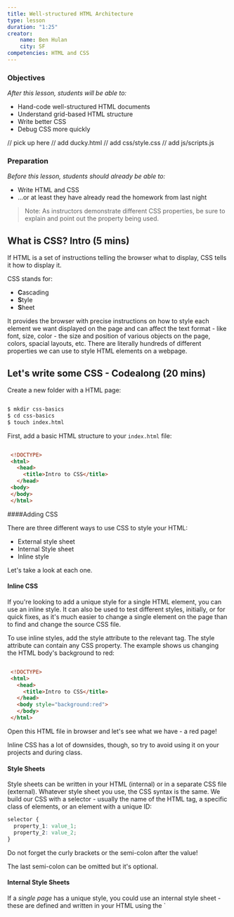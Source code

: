 ```yaml
---
title: Well-structured HTML Architecture
type: lesson
duration: "1:25"
creator:
    name: Ben Hulan
    city: SF
competencies: HTML and CSS
---
```


### Objectives
*After this lesson, students will be able to:*

- Hand-code well-structured HTML documents
- Understand grid-based HTML structure
- Write better CSS
- Debug CSS more quickly


// pick up here
// add ducky.html
// add css/style.css
// add js/scripts.js


### Preparation

*Before this lesson, students should already be able to:*

- Write HTML and CSS
- ...or at least they have already read the homework from last night

> Note: As instructors demonstrate different CSS properties, be sure to explain and point out the property being used.

## What is CSS? Intro (5 mins)

If HTML is a set of instructions telling the browser what to display, CSS tells it how to display it.

CSS stands for:

- **C**ascading
- **S**tyle
- **S**heet

It provides the browser with precise instructions on how to style each element we want displayed on the page and can affect the text format - like font, size, color - the size and position of various objects on the page, colors, spacial layouts, etc. There are literally hundreds of different properties we can use to style HTML elements on a webpage.

## Let's write some CSS - Codealong (20 mins)

Create a new folder with a HTML page:

```bash

$ mkdir css-basics
$ cd css-basics
$ touch index.html

```

First, add a basic HTML structure to your `index.html` file:

```html

 <!DOCTYPE>
 <html>
   <head>
	 <title>Intro to CSS</title>
   </head>
 <body>
 </body>
 </html>
```

####Adding CSS

There are three different ways to use CSS to style your HTML:

- External style sheet
- Internal Style sheet
- Inline style

Let's take a look at each one.

#### Inline CSS

If you're looking to add a unique style for a single HTML element, you can use an inline style.  It can also be used to test different styles, initially, or for quick fixes, as it's much easier to change a single element on the page than to find and change the source CSS file.  

To use inline styles, add the style attribute to the relevant tag. The style attribute can contain any CSS property. The example shows us changing the HTML body's background to red:

```html

 <!DOCTYPE>
 <html>
   <head>
	 <title>Intro to CSS</title>
   </head>
   <body style="background:red">
   </body>
 </html>
```


Open this HTML file in browser and let's see what we have - a red page!

Inline CSS has a lot of downsides, though, so try to avoid using it on your projects and during class.

#### Style Sheets

Style sheets can be written in your HTML (internal) or in a separate CSS file (external).  Whatever style sheet you use, the CSS syntax is the same. We build our CSS with a selector - usually the name of the HTML tag, a specific class of elements, or an element with a unique ID:

```css
selector {
  property_1: value_1;
  property_2: value_2;
}

```

Do not forget the curly brackets or the semi-colon after the value!

The last semi-colon can be omitted but it's optional.


#### Internal Style Sheets

If a _single page_ has a unique style, you could use an internal style sheet - these are defined and written in your HTML using the `<style>`` element, inside the head section of an HTML page:

```html

 <!DOCTYPE>
 <html>
   <head>
   <style>
    body {
      background: black
    }
   </style
	 <title>Intro to CSS</title>
   </head>
 <body>
 </body>
 </html>

```

Just like before, if you open the index.html with your browser, you'll notice the body background has changed. We've selected the body element and instructed the browser to color it black.


#### External Style Sheets

With just one file - your external style sheet - you can modify the styles of your entire website.  That's really powerful and helps keep your code organized and separate.

To link the stylesheet to the HTML file, inside the `<head>` tags, we need to add a self-closing `<link>` tag, indicating the type of relations (`rel="stylesheet"`) and the file path.  But first, let's create a css file within our css directory.

```bash

mkdir css
touch css/style.css

```

Then we can move the CSS from our internal style sheet to our external style sheet and add the file path (`href="style.css"`) to our HTML file:

```html
 <!DOCTYPE>
 <html>
   <head>
	 <title>Intro to CSS</title>
   <link rel="stylesheet" href="style.css">
   </head>
 <body>
 </body>
 </html>

```


We often have a specific folder for stylesheets, as we can have several in one application, and we're doing that now with our `/css` folder.

#### We need to create a css file

```bash
touch style.css
```

And let's add some more html to our index.html:


```html

 <!DOCTYPE>
 <html>
   <head>
	 <title>Intro to CSS</title>
   <link rel="stylesheet" href="style.css">
   </head>

   <body>
     <p>This is a paragraph element</p>

     <div>This is a DIV</div>
     <div>This is another DIV</div>
   </body>

 </html>
```


Now, let's add the CSS we had - plus some more - to our stylesheet file:

```css

body {
  background: red
}

p {
  color: orange;
}

div {

    border-width: 1px;
    border-style: solid;
    border-color: black;

}

```

Our body rule is still applied, and these new rules will change the color of all paragraph tags to have the font-color "orange" and add a 1px black border to each DIV on the page, since the selector targets the "div" elements.  Refresh your browser and check it out.

Luckily for us, CSS gives us some nice shortcuts that we'll go over throughout this lesson, and we can combine the `div` border styles into this:

```css

  border: 1px solid black;
  /*border-width: 1px;
  border-style: solid;
  border-color: black;*/
```

Notice, we can comment out CSS with ``/* your css */`.

## Differences between Classes and IDs - Demo (15 mins)

#### The Class Selector

The class selector finds elements with a specific class, and as an attribute, class allows us to target several elements that may share similarities. Note that:

- Classes are **NOT** unique
- You can use the same class on multiple elements
- You can use multiple classes on the same element
- You can select a class using `.class-name {}`

Watch me add some HTML to our index.html and then style those elements by selecting the classes associated with them:

```html
<!DOCTYPE>
<html>
  <head>
  <title>Intro to CSS</title>
  <link rel="stylesheet" href="style.css">
  </head>

  <body>
    <p>This is a paragraph element</p>

    <div>This is a DIV</div>
    <div>This is another DIV</div>

    <div class="comments">
    	Hello
    </div>

    <div class="comments">
    	Hello
    </div>

    <div class="comments">
    	Hello
    </div>

  </body>

</html>


```

Now, for the style:

```css

body {
  background: read
}

p {
  color: orange;
}

div {
  border: 1px solid black;
}

.comments {
	font-weight: bold;
	color: #64FE2E; /* green */
}
```

If I refresh my browser, I see the updates.  The browser selects all elements on the page with the `comments` class and alters the font-weight and color.

####The ID Selector

The ID selector uses the id attribute of an HTML tag to find one specific element. We can give any name we want to our ID attribute, besides the obvious reserved words, such as tag names, etc.

- An ID is **unique** within a page.
- You should use the id selector when you want to find a single, unique element.
- In the CSS document, you use a hashtag (#) to denote an ID

How about we try it out?  Altering the HTML:

```html

<!DOCTYPE>
<html>
  <head>
  <title>Intro to CSS</title>
  <link rel="stylesheet" href="style.css">
  </head>

  <body>
    <p>This is a paragraph element</p>

    <div>This is a DIV</div>
    <div>This is another DIV</div>

    <div class="comments">
    	Hello
    </div>

    <div class="comments">
    	Hello
    </div>

    <div class="comments">
    	Hello
    </div>

    <section id="dolphin">
    	I am a dolphin
    </section>

  </body>

</html>

```

And now the style:

```css

body {
  background: read
}

p {
  color: orange;
}

div {
  border: 1px solid black;
}

.comments {
	font-weight: bold;
	color: #64FE2E; /* green */
}

#dolphin {
	font-style: italic;
	color: #0040FF; /*blue*/
}
```

Sweet!

> Note: Explain what happens when more than one element is referenced with the same ID and how we'll get into specificity later.

## Style using Classes and IDs - Independent Practice (10 mins)

Using what we've done in class, open the [starter code](starter-code) provided and see how far you can get through these exercises in 10 minutes:

- make an unordered HTML list of the following animals:  

	- mouse  
	- canary  
	- penguin  
	- salmon  
	- cat  
	- goldfish  
	- dog  
	- sheep  
	- parakeet  
	- tuna  

- make all the mammals red, all the birds blue, and all the fish orange using CSS classes
- apply the following colors to the list using IDs:

    - mouse - <span style = "color: gray">gray</span>
    - canary - <span style = "color: orangeRed">orangeRed</span>
    - penguin - <span style = "color: black">black</span>
    - salmon - <span style = "color: salmon">salmon</span>  
    - cat - <span style = "color: sienna">sienna</span>
    - goldfish - <span style = "color: gold">gold</span>  
    - dog - <span style = "color: tan">tan</span>  
    - sheep - <span style = "color: steelBlue">steelBlue</span>
    - parakeet - <span style = "color: lime">lime</span>  
    - tuna - <span style = "color: purple">purple</span>

- add the following background colors to your existing classes:
    - mammal - lavenderBlush
    - bird - lightGray
    - fish - lightYellow

#### Multiple classes and multiple elements - Codealong (10 mins)

You can also chain classes together, applying several classes to one element:

Let's add:

```html

<!DOCTYPE>
<html>
  <head>
  <title>Intro to CSS</title>
  <link rel="stylesheet" href="style.css">
  </head>

  <body>
    <p>This is a paragraph element</p>

    <div>This is a DIV</div>
    <div>This is another DIV</div>

    <div class="comments">
    	Hello
    </div>

    <div class="comments">
    	Hello
    </div>

    <div class="comments">
    	Hello
    </div>

    <section id="dolphin">
    	I am a dolphin
    </section>

     <p class="first second">Multiple classes</p>

  </body>

</html>

```

Then, create two classes:

```css
body {
  background: read
}

p {
  color: orange;
}

div {
  border: 1px solid black;
}

.comments {
	font-weight: bold;
	color: #64FE2E; /* green */
}

#dolphin {
	font-style: italic;
	color: #0040FF; /*blue*/
}

.first {
  font-size: 40px;
}

.second {
  color: red;
}
```

As we can imagine, the possibilities are endless. There are many properties and values to work with and many ways to target specific elements. Two pages could have the same HTML content, and yet look dramatically different due to different CSS stylesheets.

We can even use classes/IDs with elements to select and style HTML. Lets add a short unordered list:

```html
<!DOCTYPE>
<html>
  <head>
  <title>Intro to CSS</title>
  <link rel="stylesheet" href="style.css">
  </head>

  <body>
    <p>This is a paragraph element</p>

    <div>This is a DIV</div>
    <div>This is another DIV</div>

    <div class="comments">
    	Hello
    </div>

    <div class="comments">
    	Hello
    </div>

    <div class="comments">
    	Hello
    </div>

    <section id="dolphin">
    	I am a dolphin
    </section>

     <p class="first second">Multiple classes</p>

     <ul>
      <li class="why" >Why a dolphin?</li>
      <li class="why" id="not">Why not?</li>
     </ul>

  </body>

</html>
```

Imagine, we wanted to particular style to apply to all of the elements from the list but wanted other particular styles to apply to each item, individually. Definitely doable. Take a look at our CSS:

```css
body {
  background: read
}

p {
  color: orange;
}

div {
  border: 1px solid black;
}

.comments {
	font-weight: bold;
	color: #64FE2E; /* green */
}

#dolphin {
	font-style: italic;
	color: #0040FF; /*blue*/
}

.first {
  font-size: 40px;
}

.second {
  color: red;
}

li {
  text-align: center
}

li.why {
  font-family: sans-serif;
}

li#not {
  font-family: serif;
}
```

Now, all our list items are centered but the top item has a different font than the bottom.



## Specificity in CSS - Intro (10 mins)

One of the most important concepts with CSS is specificity. Imagine you select an element by it's class and give it some style; then, on the next line, you select the same element by it's element name and it's ID - how does the browser know what style to apply?  Well, every element gets a score and it's this score that dictates what CSS property is applied.

[Specificity Calculator](http://specificity.keegan.st/)

Every selector has its place in the specificity hierarchy, and if two selectors apply to the same element, the one with higher specificity wins.  Overall, there are four distinct factors that define the specificity level of a given selector: inline styles, IDs, classes+attributes and elements.  You can calculate CSS specificity with CSS Specificity Calculator:

<img src="https://css-tricks.com/wp-content/csstricks-uploads/specificity-calculationbase.png" />

###Calculating specificity

<img src='https://css-tricks.com/wp-content/csstricks-uploads/cssspecificity-calc-1.png' />

*This is calculated as 113*

<img src='https://css-tricks.com/wp-content/csstricks-uploads/cssspecificity-calc-2.png' />


*This is calculated as 23*

<img src='https://css-tricks.com/wp-content/csstricks-uploads/cssspecificity-calc-4.png' />

*This is calculated as 1000*

A couple of rules to think about:

- If two selectors apply to the same element, the one with higher specificity wins
- When selectors have an equal specificity value, the latest rule is the one that counts
- When selectors have an unequal specificity value, the more specific rule is the one that counts
- Rules with more specific selectors have a greater specificity
- The last rule defined overrides any previous, conflicting rules
- The embedded style sheet has a greater specificity than other rules
- ID selectors have a higher specificity than attribute selectors
- You should always try to use IDs to increase the specificity
- A class selector beats any number of element selectors

_Taken from SmahingMagazine.com_

> Note: Read through these briefly with students but ask students to review on their own [here](http://www.smashingmagazine.com/2007/07/css-specificity-things-you-should-know/)


## Independent Practice - Using CSS to select class and id attributes (10 minutes)

Go back to your code from the previous independent practice problem and continue to work through these exercises:

- make the mammals bold
- make the birds italic
- make the fish underlined

- create a new unordered ordered list add a list item for each the following plants:

    - Dogwood Tree
    - Oak Tree
    - Saguaro
    - Kelp
    - Venus Fly Trap
    - Ent

- give all ul's a border with a width of 3 pixels, a color of plum, and a style of dotted. Also, give them a border radius of 5px.
- give all li's a top border of 3 pixels, a color of seagreen, and a style of solid.


## Conclusion (5 mins)

CSS can be really fun or a total nightmare. You have to remember a few rules, but once you have them remembered, it's great to see your webpage come to life as you imagined.

- Describe the differences between classes and IDs.
- Identify the popular CSS properities we used today.
- What are the use cases for inline styling vs. internal/external style sheets?



---
title: CSS Box Model and Positioning
type: lesson
duration: "1:25"
creator:
    name: Alex Chin
    city: London
competencies: HTML and CSS
---

# CSS Box Model and Positioning

### Objectives
*After this lesson, students will be able to:*

- Describe the difference between block, inline, and inline-block elements
- Adjust element spacing using padding and margin
- Create floating elements to position content removed from the standard document flow
- Explain the difference between and use cases of static, relative, fixed, & absolute positioning
- Create a page with multicolumn layout

### Preparation
*Before this lesson, students should already be able to:*

- Write basic CSS
- Write basic HTML
- Use the chrome console

> Note: Solution code for this lesson is built out as the lesson progresses.

## An Intro to The Box Model (5 mins)


All HTML elements can be considered boxes. Even if you see a circle, it's living within a box.

The CSS box model describes this principal - a box wraps around all HTML elements, and it consists of: margins, borders, padding, and the actual content.  This model allows us to place a border around elements and space elements in relation to other elements.

With CSS properties and values, it is possible to apply specific styles to each of these elements, and change the way they behave and/or display on the page.

## Box Model Demo - Codealong (5 mins)

Let's write some HTML we can come back to and use to visualize what we're talking about.

- Create an new directory called `box-model-work`
- Create html page called `index.html` with an externally linked css stylesheet called `main.css`
- Inside your html page create a "container" div holding four divs within.
- Inside our CSS page, make the container a 500px gray square containing 100px squares within that are red, blue, green, and black.

Looking at the html:

```html
<link rel="stylesheet" type="text/css" href="css/style.css">

<div id="container">
    <div id="square1"></div>
    <div id="square2"></div>
    <div id="square3"></div>
    <div id="square4"></div>
</div>
```

And the CSS:

```css
#container {
    height: 500px;
    width: 500px;
    background-color: gray;
}
#square1 {
    background-color: red;
    height: 100px;
    width: 100px;
}
#square2 {
    background-color: blue;
    height: 100px;
    width: 100px;
}
#square3 {
    background-color: green;
    height: 100px;
    width: 100px;
}
#square4 {
    background-color: black;
    height: 100px;
    width: 100px;
}
```

Dynamite!  Now, navigate to your dev tools and under the elements tab, hover over each of the divs.  What do you notice? A "box" is being highlighted in your browswer!

How about if we drop this code into our CSS file:


```css
* {
    border: 1px solid red !important;
}
```

Notice the body, the container, and each of the divs are surrounded by a red border.  Peak at the styles tab on the right and scroll all the way to the bottom.  You'll notice boxes within boxes - madness!

## The Box Model and its components - Intro (10 mins)

The image below illustrates the box model and what you should have seen in your dev tools:

![box-model](http://s6.postimg.org/gi8r6c341/css_box_model.png)

_From [www.theslate.org](http://www.theslate.org)_

But what do these different layers mean, and how are they relating to one another?


* **Margin** - clears an area around the border; the margin does not have a background color, it is completely transparent

* **Border** - a border that goes around the padding and content; the border is affected by the background color of the box

* **Padding** - clears an area around the content; the space between the content and the border; the padding is affected by the background color of the box

* **Content** - The content of the box, where text and images appear

#### Layers of the Box Model - Codealong (15 mins)

Let's get go into some more detail and practice with each of these elements of The Box Model.


#### Margin

The margin is the space around the element. The larger the margin, the more space between our element and the elements around it. We can adjust the margin to move our HTML elements closer to or farther from each other.

Let's start with our margins. Adjusting our margins not only moves our element relative to other elements on the page but also relative to the "walls" of the HTML document.

For instance, if we take an HTML element with a specific width (such as our `<div>` in the editor) and set its margin to `auto` - this tells the document to automatically put equal left and right margins on our element, centering it on the page.

If you want to specify a particular margin, to a particular side, you can do it like this:

```css
div {
  margin-top: /*some value*/
  margin-right: /*some value*/
  margin-bottom: /*some value*/
  margin-left: /*some-value*/
}

```
> Note: Demonstrate altering each of these values in the dev tools for the div selector.

You can also set an element's margins all at once: you just start from the top margin and go around clockwise (going from top to right to bottom to left). For instance,

```css
div {
  margin: 1px 2px 3px 4px;
}
```

You can do top-bottom and side side - let's add this to our css for now:

```css
div {
  margin: 0 auto;
}
```

#### Border

We've talked briefly about borders - the border is the edge of the element. It's what we've been making visible every time we set the border property.

Borders can be set in two ways, just like your margins and just like we've talked about previously.

Lets add some thick borders to our `<div>`'s by removing the `!important` from the `*` selector and adding:

```css
div {
  margin: 0 auto;
  border: 5px solid black
}
```

#### Padding and Content

The padding is the spacing between the content and the border. We can adjust this value with CSS to move the border closer to or farther from the content.

Padding can be set in two ways, just like your margins.

Lets add some padding to our `<div>`'s from our dev tools.  Notice, the space inside the "boxes" gets larger.  

```css
div {
  margin: 0 auto;
  border: 5px solid black;
  padding: 2px
}
```

Update your CSS file to include this.

Padding becomes more apparent when we have "stuff" inside the box. If we're talking about a `<p>` element, the "stuff" is the text of the paragraph - the __content__. Let's add some text:

```html
<div id="container">
  <p>Hi there!</p>
    <div id="square1"></div>
    <div id="square2"></div>
    <div id="square3"></div>
    <div id="square4"></div>
</div>
```

Open the browser, and now, give that `p` tag some padding in the dev tools:

```css

p {
  padding: 20px
}
```

Amazing!  Add those styles to your CSS file.


## Taking Up Space using Display - Intro (15 mins)

Cool, right? Each HTML element gets its own box to live in.

As you saw, the outermost box of each element went all the way across the page. This is why, until now, your HTML elements have been sitting on top of one another: by default, they take up the full width of the page.

We can change all this with the first positioning property we'll learn, the `display` property and the four values we can use: inline, block, inline-block, and none.

* An **inline** element has no line break before or after it. This makes the element sit on the same line as another element, but without formatting it like a block. It only takes up as much width as it needs (not the whole line). Inline places all your elements on a single line. The bad news is that it doesn't maintain their "box"ness

* A **block** element has some whitespace above and below it and does not tolerate any HTML elements next to it. This makes the element a block box. It won't let anything sit next to it on the page and takes up the full width.

* An **inline-block** element is placed as an inline element (on the same line as adjacent content), but it behaves as a block element. This makes the element a block box but will allow other elements to sit next to it on the same line.

* If you assign **none** as the value of the display, this will make the element and its content disappear from the page entirely!

To illustrate this, if we had this HTML:


```html
<div class="inline">
    <div class="inline">Content</div>
    <div class="inline">Content</div>
    <div class="inline">Content</div>
</div>

<div class="block">
    <div class="block">Content</div>
    <div class="block">Content</div>
    <div class="block">Content</div>
</div>

<div class="inline-block">
    <div class="inline-block">Content</div>
    <div class="inline-block">Content</div>
    <div class="inline-block">Content</div>
</div>

```

With this CSS:

```css
.inline {
display: inline;
}

.block {
display: block;
}

.inline-block {
display: inline-block;
}
```

We would end up with something like this:

![display](https://i.imgur.com/zeD1f2m.png)

> Note: Explain the styling in this image.


## Positioning - Codealong (10 mins)

Another CSS property, "position", can take `relative` or `absolute` values, among others.

A page element with "relative positioning" gives you the control to "absolutely position" children elements inside of it. This might not be obvious to everyone - that's probably because this isn't intuitive, at all. Let's look at an example.


![css position relative](https://i.imgur.com/LRd7lBy.png)

The relative positioning on the parent is what matters here. This what would happen if we forgot that:

![](https://i.imgur.com/0vGcPFL.png)

In this small example, it doesn't seem to matter much, but it really is a significant change.

⇒ The "absolutely positioned" elements are positioning themselves in relation to the body element, instead of their direct parent. So if the browser window grows, that element in the bottom left is going to stick with the browser window, not hang back inside, like it was the case in the previous example.

#### Relative Positioning

Declaring `position:relative` allows you to position the element top, bottom, left, or right relative to where it would normally occur.  Let's add some CSS and see what happens:

```css
#square1 {
    background-color: red;
    height: 100px;
    width: 100px;
    position:relative;
    top: 0;
    left: 40px;
}
```



#### Static Positioning

HTML elements are positioned static by default. A "static positioned" element is always positioned according to the normal flow of the page and are not affected by the top, bottom, left, and right properties.

Again, the default positioning for all elements is static. This means that no positioning has been applied and the elements occurs where they normally would in the document.

If we revisit our squares from earlier in class:

```css
#container {
background-color: gray;
    position: static;
    height: 500px;
    width: 500px;
}
```

You rarely explicitly declare `position:static` like this because it is the default.

#### Fixed Positioning

An element with fixed position is positioned relative to the browser window.  It will not move even if the window is scrolled, so a fixed positioned element will stay right where it is creating an effect a bit like the old school "frames" days.

Try it out:

```css
#square2 {
    position: fixed;
    width: 100%;
    height: 100px;
    background-color: blue;
    top: 0;
    left: 0;
}
```


#### Absolute Positioning

Specifying `position:absolute` _removes the element from the document_ and places it exactly where you tell it to be.

```css
#square1 {
    background-color: red;
    height: 100px;
    width: 100px;
    position:absolute;
    top: 0;
    right: 0;
}
```



##### Relative Positioning

Declaring `position:relative` allows you to position the element top, bottom, left, or right relative to where it would normally occur.

```css
#square1 {
    background-color: red;
    height: 100px;
    width: 100px;
    position:relative;
    top: 0;
    left: 40px;
}
```

## Floats and Clears - Intro (10 min)

The float property specifies whether or not a box (or an element) should float; essentially, it determines whether text will be wrapped around the element.

<p style="text-align: center">
<img src='https://cloud.githubusercontent.com/assets/40461/8234489/3b61ef02-15d4-11e5-8864-435fb6e0c3cc.png'>
</p>

Note that "absolutely positioned" elements ignore the float property as they are removed from the normal document flow.

Floated elements remain a part of the flow of the web page. This is distinctly different than page elements that use absolute positioning.

There are four valid values for the float property. "Left" and "right" float elements those directions, respectively. "None" (the default) ensures the element will not float and "inherit" which will assume the float value from that elements parent element.

#### Clear

All elements will float next to floated items until they are specifically cleared. Think about the text on the page.

<p style="text-align: center">
<img src="https://cloud.githubusercontent.com/assets/40461/8234478/287c1156-15d4-11e5-9901-ba9090a5bf70.png">
</p>

## Using position, floats, and clears to create columns - Code along (20 mins)

Now that we have the basics of relative and absolute positioning, lets create a two column layout by changing the heights; then, we'll investigate how to do this with floats and clears for a more effective approach.  

So, without clears, change the heights of square1 and square2 to 200px and absolutely position the two squares like so:


```css
#container {
    background-color: gray;
    position: relative;
    height: 500px;
    width: 500px;
}
#square1 {
    background-color: red;
    height: 200px;
    width: 100px;
    position:absolute;
    top: 0;
    right: 0;
}
#square2 {
    background-color: blue;
    height: 200px;
    width: 100px;
    position: absolute;
    top: 0;
    left: 0;
}
```

Note how our "square2" div is positioned to the top left of the container and "square1" to the top right. This was done to illustrate that absolute positioning doesn't care what order the elements appear in your html.

Also, notice how we can't see square3 or square4? They are being covered up by our absolute-positioned "square2" div (remember absolute positioning removes the element from the document).

We can reveal those missing divs by declaring their absolute position in the bottom left and right of our container:

```css
#square3 {
    background-color: green;
    height: 100px;
    width: 100px;
    position: absolute;
    bottom: 0;
    left: 0;
}
#square4 {
    background-color: black;
    height: 100px;
    width: 100px;
    position: absolute;
    bottom: 0;
    right: 0;
}
```

This works fine when we know the exact sizes of our elements but what if we were building something like a blog and we had text in those columns or surrounding them? We won't always know the exact amount of text or their font sizes. This is where floats can help us.

#### Floats to create multicolumn layouts

If our element sizes are variable or dynamic we can use floats to allow text/other elements to wrap around the floated element.  To illustrate this, lets first go to a favorite ipsum generator and grab four paragraphs of text.

Now, let's venture back to our html page and add this text after the closing tag of our "square2" div and before the opening tag of our "square3" div.

Your html should like this:

```html

    <div id="container">
        <div id="square1"></div>
        <div id="square2"></div>
        (4 paragraphs of ipsum)
        <div id="square3"></div>
        <div id="square4"></div>
    </div>

```

As expected our text falls behind our absolute positioned columns? Now lets make our elements aware of each other with floats.

Back in our CSS remove the absolute positioning from our "square2" div and replace it with `float:left`:

```css
#square2 {
    background-color: blue;
    height: 200px;
    width: 100px;
    float: left;
}
```

Note that our text is aware that our "square2" div wants to be as left as possible and kindly wraps it in a nice text hug.

#### Floats with clears

While floats make other elements aware of their location and get text hugs, clears make other elements aware and are told not to touch.

Lets go back to our CSS and change our "square2" div's positioning from float:left to clear: right.

`Clear` is saying "I'm not sure how much space I'm going to take but whatever it is clear off my right side" so our text respects its wishes and drops to the line below.


## Conclusion (5 mins)

- Compare the elements of The Box Model - margin, border, padding, content.
- How do floats work with clears to create a multicolumn layout?
- Compare inline-block, block, and inline.
